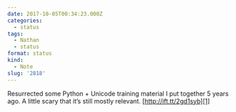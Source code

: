 ```yaml
---
date: 2017-10-05T00:34:23.000Z
categories:
  - status
tags:
  - Nathan
  - status
format: status
kind:
  - Note
slug: '2818'
---
```

Resurrected some Python + Unicode training material I put together 5 years ago. A little scary that it’s still mostly relevant. [http://ift.tt/2gd1syb][1]

 [1]: http://ift.tt/2y0s3ry
